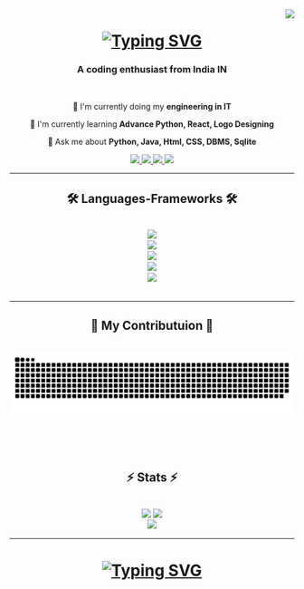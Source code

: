 <img align="right" src="https://visitor-badge.laobi.icu/badge?page_id=Shawnferns004.Shawnferns004" />

<h1 align="center">
  <a href="https://git.io/typing-svg"><img src="https://readme-typing-svg.herokuapp.com?font=Consolas&size=35&center=true&duration=4000&pause=300&color=8DECB4&random=false&width=600&height=50&lines=Hi+there!!😁;I'm+Shon+Fernandes" alt="Typing SVG" align"center"/></a>
</h1>

<h3 align="center">A coding enthusiast from India IN</h3>

<br/>

<div align="center"> 
  
🔭 I'm currently doing my **engineering in IT** 
  
🌱 I'm currently learning **Advance Python, React, Logo Designing**
     
💬 Ask me about **Python, Java, Html, CSS, DBMS, Sqlite**
</div>

<div align="center">
  <a href="mailto:shonfernandes004@gmail.com" target="_blank">
     <img src="https://img.shields.io/badge/Gmail-D14836?style=for-the-badge&logo=gmail&logoColor=white" target="_blank"/>
  </a>
  <a href="https://www.linkedin.com/in/shon-fernandes-521835237?utm_source=share&utm_campaign=share_via&utm_content=profile&utm_medium=android_app" target="_blank"">
     <img src="https://img.shields.io/badge/LinkedIn-0077B5?style=for-the-badge&logo=linkedin&logoColor=white" target="_blank"/>
  </a>
  <a href="https://github.com/Shawnferns004" target="_blank">
     <img src="https://img.shields.io/badge/GitHub-7F7F7F?style=for-the-badge&logo=github&logoColor=white" target="_blank"/>
  </a>
  <a href="https://www.instagram.com/shawnferns04?utm_source=qr&igsh=MWFybGduOGVlOTcwaA== ">
     <img src="https://img.shields.io/badge/Instagram-E4405F?style=for-the-badge&logo=instagram&logoColor=white" target="_blank"/>
  </a>
</div>
  <hr />

<h2 align="center"> 🛠️  Languages-Frameworks  🛠️</h2>
<br/>
<div align="center">
    <a href="https://skillicons.dev">
  <img src="https://skillicons.dev/icons?i=sqlite"/>
      <br>
  <img src="https://skillicons.dev/icons?i=js,html,css"/>
      <br/>
  <img src="https://skillicons.dev/icons?i=react,c,cpp,java"/>
      <br/>
  <img src="https://skillicons.dev/icons?i=python,django,flask"/>
      <br/>
  <img src="https://skillicons.dev/icons?i=firebase"/>
    </a>
</div>


<br/>
<hr/>
 <div align="center">
 <h2> 🐍  My Contributuion  🐍</h2>
 <br>
 <img alt="snake eating my contributions" src="https://raw.githubusercontent.com/Shawnferns004/Shawnferns004/output/github-contribution-grid-snake.svg" />

 <br/><br/><br/>
 </div>

 <h2 align="center"> ⚡ Stats  ⚡</h2>
 <br/>
 <div align="center">
     <img width=390 src="https://github-readme-streak-stats.herokuapp.com/?user=SHawnferns004&theme=react&hide_border=false"/>
     <img width=390 src="https://github-readme-stats.vercel.app/api?username=SHawnferns004&theme=react&show_icons=true&hide_border=false&count_private=true"/>
   <br/>
     <img width=325 src="https://github-readme-stats.vercel.app/api/top-langs/?username=SHawnferns004&theme=react&show_icons=true&hide_border=false&layout=compact"/>
 </div>
<hr/>

<h1 align="center">
  <a href="https://git.io/typing-svg"><img src="https://readme-typing-svg.herokuapp.com?font=Consolas&size=35&center=true&duration=4000&pause=300&color=CAF4FF&random=false&width=600&height=50&lines=Thanks+for+visiting+!;Shoot+me+a+message+on+linkedin;I'm+always+down+to+collab+:)" alt="Typing SVG" align"center"/></a>
</h1>
